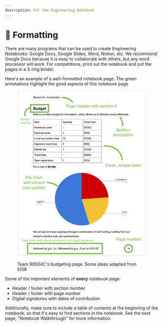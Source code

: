 ```yaml
---
description: For the Engineering Notebook
---
```


# 📔 Formatting

There are many programs that can be used to create Engineering Notebooks: Google Docs, Google Slides, Word, Notion, etc. We recommend Google Docs because it is easy to collaborate with others, but any word processor will work. For competitions, print out the notebook and put the pages in a 3-ring binder.

Here's an example of a well-formatted notebook page. The green annotations highlight the good aspects of this notebook page

<figure><img src="../../.gitbook/assets/image (13) (1).png" alt=""><figcaption><p>Team 96504C's budgeting page. Some ideas adapted from 515R</p></figcaption></figure>

Some of the important elements of **every** notebook page:

* Header / footer with section number
* Header / footer with page number
* Digital signatures with dates of contribution

Additionally, make sure to include a table of contents at the beginning of the notebook, so that it's easy to find sections in the notebook. See the next page, "Notebook Walkthrough" for more information.
